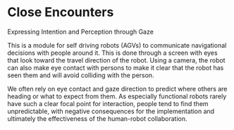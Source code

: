 # Close Encounters
Expressing Intention and Perception through Gaze

This is a module for self driving robots (AGVs) to communicate navigational decisions with people around it. This is done through a screen with eyes that look toward the travel direction of the robot. Using a camera, the robot can also make eye contact with persons to make it clear that the robot has seen them and will avoid colliding with the person.

We often rely on eye contact and gaze direction to predict where others are heading or what to expect from them. As especially functional robots rarely have such a clear focal point for interaction, people tend to find them unpredictable, with negative consequences for the implementation and ultimately the effectiveness of the human-robot collaboration.
